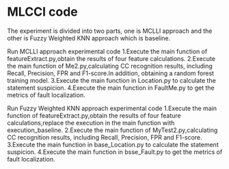# MLCCI code

The experiment is divided into two parts, one is MCLLI approach and the other is Fuzzy Weighted KNN approach which is baseline.

Run MCLLI approach experimental code
1.Execute the main function of featureExtract.py,obtain the results of four feature calculations.
2.Execute the main function of Me2.py,calculating CC recognition results, including Recall, Precision, FPR and F1-score.In addition, obtaining a random forest training model.
3.Execute the main function in Location.py to calculate the statement suspicion.
4.Execute the main function in FaultMe.py to get the metrics of fault localization.

Run Fuzzy Weighted KNN approach experimental code
1.Execute the main function of featureExtract.py,obtain the results of four feature calculations,replace the execution in the main function with execution_baseline.
2.Execute the main function of MyTest2.py,calculating CC recognition results, including Recall, Precision, FPR and F1-score.
3.Execute the main function in base_Location.py to calculate the statement suspicion.
4.Execute the main function in bsse_Fault.py to get the metrics of fault localization.
